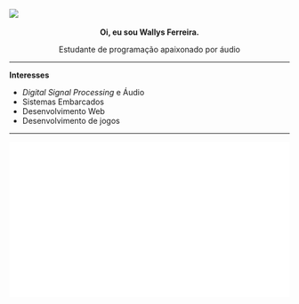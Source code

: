<!--
**WallysFerreira/WallysFerreira** is a ✨ _special_ ✨ repository because its `README.md` (this file) appears on your GitHub profile.

Here are some ideas to get you started:

- 🔭 I’m currently working on ...
- 🌱 I’m currently learning ...
- 👯 I’m looking to collaborate on ...
- 🤔 I’m looking for help with ...
- 💬 Ask me about ...
- 📫 How to reach me: ...
- 😄 Pronouns: ...
- ⚡ Fun fact: ...

-->
<a href="https://www.linkedin.com/in/wallys-ferreira-a16b8417b/" target="_blank"><img width="30px" src="https://cdn.jsdelivr.net/npm/simple-icons@v3/icons/linkedin.svg"/></a>
<div align="center">
  <p><b>Oi, eu sou Wallys Ferreira.</b></p>
  <p>Estudante de programação apaixonado por áudio</p>
</div>

---
<p><b>Interesses</b></p>
<ul>
  <li><i>Digital Signal Processing</i> e Áudio</li>
  <li>Sistemas Embarcados</li>
  <li>Desenvolvimento Web</li>
  <li>Desenvolvimento de jogos</li>
</ul>

<!--
<details>
  <summary><b>Interesses</b></summary>
  <ul>
    <li><i>Digital Signal Processing</i> e Áudio</li>
    <li>Sistemas Embarcados</li>
    <li>Desenvolvimento Web</li>
    <li>Desenvolvimento de jogos</li>
  </ul>
</details>
-->
---

<p>
  <img src="/languages.svg" align="left">
  <img src="/music.svg" align="right">  
</p>
